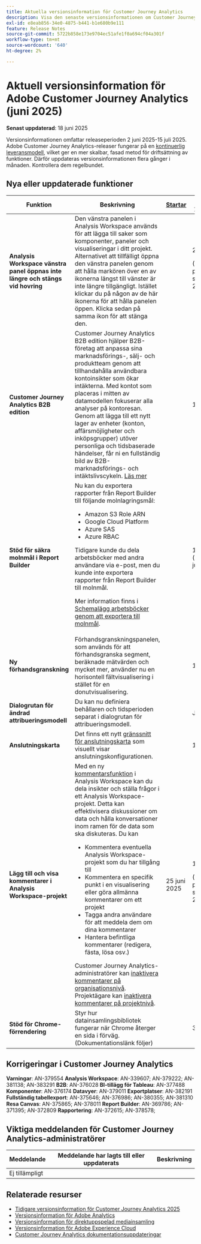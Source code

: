 ```yaml
---
title: Aktuella versionsinformation för Customer Journey Analytics
description: Visa den senaste versionsinformationen om Customer Journey Analytics
exl-id: e8eab856-34e0-4875-b441-b1e680b9e111
feature: Release Notes
source-git-commit: 5722b858e173e9704ec51afe1f0a694cf04a301f
workflow-type: tm+mt
source-wordcount: '640'
ht-degree: 2%

---
```


# Aktuell versionsinformation för Adobe Customer Journey Analytics (juni 2025)

**Senast uppdaterad**: 18 juni 2025


Versionsinformationen omfattar releaseperioden 2 juni 2025-15 juli 2025. Adobe Customer Journey Analytics-releaser fungerar på en [kontinuerlig leveransmodell](releases.md), vilket ger en mer skalbar, fasad metod för driftsättning av funktioner. Därför uppdateras versionsinformationen flera gånger i månaden. Kontrollera dem regelbundet.

## Nya eller uppdaterade funktioner

| Funktion | Beskrivning | [Startar](releases.md) | [Allmän tillgänglighet](releases.md) |
| ----------- | ---------- | ------- | ---- |
| **Analysis Workspace vänstra panel öppnas inte längre och stängs vid hovring** | Den vänstra panelen i Analysis Workspace används för att lägga till saker som komponenter, paneler och visualiseringar i ditt projekt. Alternativet att tillfälligt öppna den vänstra panelen genom att hålla markören över en av ikonerna längst till vänster är inte längre tillgängligt. Istället klickar du på någon av de här ikonerna för att hålla panelen öppen. Klicka sedan på samma ikon för att stänga den. |  | 2 juni 2025 <p>(Ursprungligen planerat att släppas den 29 maj 2025)</p> |
| **Customer Journey Analytics B2B edition** | Customer Journey Analytics B2B edition hjälper B2B-företag att anpassa sina marknadsförings-, sälj- och produktteam genom att tillhandahålla användbara kontoinsikter som ökar intäkterna. Med kontot som placeras i mitten av datamodellen fokuserar alla analyser på kontoresan. Genom att lägga till ett nytt lager av enheter (konton, affärsmöjligheter och inköpsgrupper) utöver personliga och tidsbaserade händelser, får ni en fullständig bild av B2B-marknadsförings- och intäktslivscykeln. [Läs mer](https://experienceleague.adobe.com/sv/docs/analytics-platform/using/cja-overview/cja-b2b/cja-b2b-edition) |  | 18 juni 2025 |
| **Stöd för säkra molnmål i Report Builder** | Nu kan du exportera rapporter från Report Builder till följande molnlagringsmål:<ul><li>Amazon S3 Role ARN</li><li>Google Cloud Platform</li><li>Azure SAS</li><li>Azure RBAC</li></ul><p>Tidigare kunde du dela arbetsböcker med andra användare via e-post, men du kunde inte exportera rapporter från Report Builder till molnmål.</p><p>Mer information finns i [Schemalägg arbetsböcker genom att exportera till molnmål](/help/report-builder/report-builder-export.md).</p> |  | 19 juni 2025 (original 18 juni 2025) |
| **Ny förhandsgranskning** | Förhandsgranskningspanelen, som används för att förhandsgranska segment, beräknade mätvärden och mycket mer, använder nu en horisontell fältvisualisering i stället för en donutvisualisering. |  | 18 juni 2025 |
| **Dialogrutan för ändrad attribueringsmodell** | Du kan nu definiera behållaren och tidsperioden separat i dialogrutan för attribueringsmodell. |  | Juni 18,2025 |
| **Anslutningskarta** | Det finns ett nytt [gränssnitt för anslutningskarta](https://experienceleague.adobe.com/sv/docs/analytics-platform/using/cja-connections/create-connection#connection-map) som visuellt visar anslutningskonfigurationen. |  | 18 juni 2025 |
| **Lägg till och visa kommentarer i Analysis Workspace-projekt** | Med en ny [kommentarsfunktion](https://experienceleague.adobe.com/sv/docs/analytics-platform/using/cja-workspace/build-workspace-project/comment-projects) i Analysis Workspace kan du dela insikter och ställa frågor i ett Analysis Workspace-projekt. Detta kan effektivisera diskussioner om data och hålla konversationer inom ramen för de data som ska diskuteras. Du kan <ul><li>Kommentera eventuella Analysis Workspace-projekt som du har tillgång till</li><li>Kommentera en specifik punkt i en visualisering eller göra allmänna kommentarer om ett projekt</li><li>Tagga andra användare för att meddela dem om dina kommentarer</li><li>Hantera befintliga kommentarer (redigera, fästa, lösa osv.)</li></ul>Customer Journey Analytics-administratörer kan [inaktivera kommentarer på organisationsnivå](https://experienceleague.adobe.com/sv/docs/analytics-platform/using/cja-workspace/user-preferences#ims-organization-preferences). Projektägare kan [inaktivera kommentarer på projektnivå](https://experienceleague.adobe.com/sv/docs/analytics-platform/using/cja-workspace/build-workspace-project/create-projects). | 25 juni 2025 | 11 juli 2025 <p>(Ursprungligen planerat att släppas den 29 maj 2025)</p> |
| **Stöd för Chrome-förrendering** | Styr hur datainsamlingsbibliotek fungerar när Chrome återger en sida i förväg. (Dokumentationslänk följer) |  | 30 juni 2025 |

## Korrigeringar i Customer Journey Analytics

**Varningar**: AN-379554
**Analysis Workspace**: AN-339607; AN-379222; AN-381138; AN-383291
**B2B**: AN-376028
**BI-tillägg för Tableau**: AN-377488
**Komponenter**: AN-376174
**Datavyer**: AN-379011
**Exportplatser**: AN-382191
**Fullständig tabellexport**: AN-375646; AN-376986; AN-380355; AN-381310
**Resa Canvas**: AN-375865; AN-378011
**Report Builder**: AN-369786; AN-371395; AN-372809
**Rapportering**: AN-372615; AN-378578;


## Viktiga meddelanden för Customer Journey Analytics-administratörer

| Meddelande | Meddelande har lagts till eller uppdaterats | Beskrivning |
| --- | --- | --- |
| Ej tillämpligt | | |

## Relaterade resurser

* [Tidigare versionsinformation för Customer Journey Analytics 2025](/help/release-notes/2025.md)
* [Versionsinformation för Adobe Analytics](https://experienceleague.adobe.com/docs/analytics/release-notes/latest.html?lang=sv-SE)
* [Versionsinformation för direktuppspelad mediainsamling](https://experienceleague.adobe.com/docs/media-analytics/using/additional-resources/release-notes.html?lang=sv-SE)
* [Versionsinformation för Adobe Experience Cloud](https://experienceleague.adobe.com/docs/release-notes/experience-cloud/current.html?lang=sv-SE)
* [Customer Journey Analytics dokumentationsuppdateringar](/help/release-notes/doc-changes.md)
